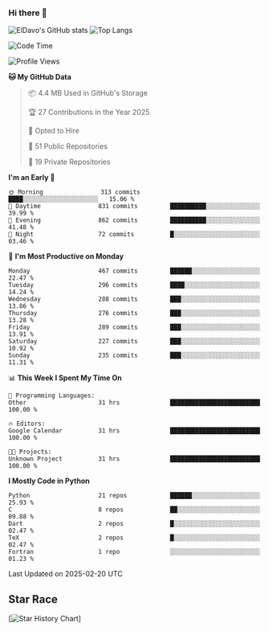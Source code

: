 ### Hi there 👋
![ElDavo's GitHub stats](https://github-readme-stats.vercel.app/api?username=ElDavoo&show_icons=true&theme=chartreuse-dark)
![Top Langs](https://github-readme-stats.vercel.app/api/top-langs/?username=ElDavoo&theme=chartreuse-dark&layout=compact)

<!--START_SECTION:waka-->
![Code Time](http://img.shields.io/badge/Code%20Time-2%2C501%20hrs%2020%20mins-blue)

![Profile Views](http://img.shields.io/badge/Profile%20Views-0-blue)

**🐱 My GitHub Data** 

> 📦 4.4 MB Used in GitHub's Storage 
 > 
> 🏆 27 Contributions in the Year 2025
 > 
> 💼 Opted to Hire
 > 
> 📜 51 Public Repositories 
 > 
> 🔑 19 Private Repositories 
 > 
**I'm an Early 🐤** 

```text
🌞 Morning                313 commits         ████░░░░░░░░░░░░░░░░░░░░░   15.06 % 
🌆 Daytime                831 commits         ██████████░░░░░░░░░░░░░░░   39.99 % 
🌃 Evening                862 commits         ██████████░░░░░░░░░░░░░░░   41.48 % 
🌙 Night                  72 commits          █░░░░░░░░░░░░░░░░░░░░░░░░   03.46 % 
```
📅 **I'm Most Productive on Monday** 

```text
Monday                   467 commits         ██████░░░░░░░░░░░░░░░░░░░   22.47 % 
Tuesday                  296 commits         ████░░░░░░░░░░░░░░░░░░░░░   14.24 % 
Wednesday                288 commits         ███░░░░░░░░░░░░░░░░░░░░░░   13.86 % 
Thursday                 276 commits         ███░░░░░░░░░░░░░░░░░░░░░░   13.28 % 
Friday                   289 commits         ███░░░░░░░░░░░░░░░░░░░░░░   13.91 % 
Saturday                 227 commits         ███░░░░░░░░░░░░░░░░░░░░░░   10.92 % 
Sunday                   235 commits         ███░░░░░░░░░░░░░░░░░░░░░░   11.31 % 
```


📊 **This Week I Spent My Time On** 

```text
💬 Programming Languages: 
Other                    31 hrs              █████████████████████████   100.00 % 

🔥 Editors: 
Google Calendar          31 hrs              █████████████████████████   100.00 % 

🐱‍💻 Projects: 
Unknown Project          31 hrs              █████████████████████████   100.00 % 
```

**I Mostly Code in Python** 

```text
Python                   21 repos            ██████░░░░░░░░░░░░░░░░░░░   25.93 % 
C                        8 repos             ██░░░░░░░░░░░░░░░░░░░░░░░   09.88 % 
Dart                     2 repos             █░░░░░░░░░░░░░░░░░░░░░░░░   02.47 % 
TeX                      2 repos             █░░░░░░░░░░░░░░░░░░░░░░░░   02.47 % 
Fortran                  1 repo              ░░░░░░░░░░░░░░░░░░░░░░░░░   01.23 % 
```




 Last Updated on 2025-02-20 UTC
<!--END_SECTION:waka-->

## Star Race

[![Star History Chart](https://api.star-history.com/svg?repos=ElDavoo/WhatsApp-Crypt14-Crypt15-Decrypter,ElDavoo/TuringOS,EliteAndroidApps/WhatsApp-Crypt12-Decrypter,KnugiHK/Whatsapp-Chat-Exporter&type=Date)]
